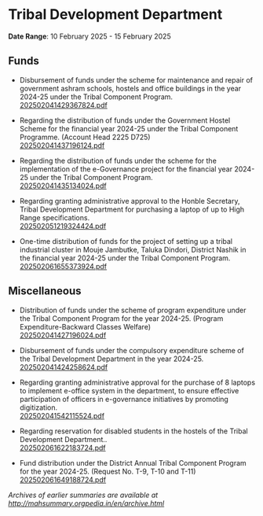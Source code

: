 # Tribal Development Department

**Date Range**: 10 February 2025 - 15 February 2025


## Funds
- Disbursement of funds under the scheme for maintenance and repair of government ashram schools, hostels and office buildings in the year 2024-25 under the Tribal Component Program.\
  [202502041429367824.pdf](https://gr.maharashtra.gov.in/Site/Upload/Government%20Resolutions/English/202502041429367824.pdf)

- Regarding the distribution of funds under the Government Hostel Scheme for the financial year 2024-25 under the Tribal Component Programme. (Account Head 2225 D725)\
  [202502041437196124.pdf](https://gr.maharashtra.gov.in/Site/Upload/Government%20Resolutions/English/202502041437196124.pdf)

- Regarding the distribution of funds under the scheme for the implementation of the e-Governance project for the financial year 2024-25 under the Tribal Component Program.\
  [202502041435134024.pdf](https://gr.maharashtra.gov.in/Site/Upload/Government%20Resolutions/English/202502041435134024.pdf)

- Regarding granting administrative approval to the Honble Secretary, Tribal Development Department for purchasing a laptop of up to High Range specifications.\
  [202502051219324424.pdf](https://gr.maharashtra.gov.in/Site/Upload/Government%20Resolutions/English/202502051219324424.pdf)

- One-time distribution of funds for the project of setting up a tribal industrial cluster in Mouje Jambutke, Taluka Dindori, District Nashik in the financial year 2024-25 under the Tribal Component Program.\
  [202502061655373924.pdf](https://gr.maharashtra.gov.in/Site/Upload/Government%20Resolutions/English/202502061655373924.pdf)

## Miscellaneous
- Distribution of funds under the scheme of program expenditure under the Tribal Component Program for the year 2024-25. (Program Expenditure-Backward Classes Welfare)\
  [202502041427196024.pdf](https://gr.maharashtra.gov.in/Site/Upload/Government%20Resolutions/English/202502041427196024.pdf)

- Disbursement of funds under the compulsory expenditure scheme of the Tribal Development Department in the year 2024-25.\
  [202502041424258624.pdf](https://gr.maharashtra.gov.in/Site/Upload/Government%20Resolutions/English/202502041424258624.pdf)

- Regarding granting administrative approval for the purchase of 8 laptops to implement e-office system in the department, to ensure effective participation of officers in e-governance initiatives by promoting digitization.\
  [202502041542115524.pdf](https://gr.maharashtra.gov.in/Site/Upload/Government%20Resolutions/English/202502041542115524.pdf)

- Regarding reservation for disabled students in the hostels of the Tribal Development Department..\
  [202502061622183724.pdf](https://gr.maharashtra.gov.in/Site/Upload/Government%20Resolutions/English/202502061622183724.pdf)

- Fund distribution under the District Annual Tribal Component Program for the year 2024-25. (Request No. T-9, T-10 and T-11)\
  [202502061649188724.pdf](https://gr.maharashtra.gov.in/Site/Upload/Government%20Resolutions/English/202502061649188724.pdf)


*Archives of earlier summaries are available at http://mahsummary.orgpedia.in/en/archive.html*